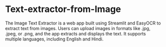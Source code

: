 # Text-extractor-from-Image
The Image Text Extractor is a web app built using Streamlit and EasyOCR to extract text from images. Users can upload images in formats like .jpg, .jpeg, or .png, and the app extracts and displays the text. It supports multiple languages, including English and Hindi.
